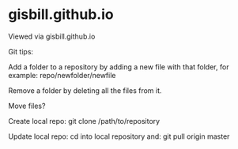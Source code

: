 # gisbill.github.io

Viewed via gisbill.github.io


Git tips:

Add a folder to a repository by adding a new file with that folder, for example: repo/newfolder/newfile

Remove a folder by deleting all the files from it.

Move files? 

Create local repo: git clone /path/to/repository

Update local repo: cd into local repository and: git pull origin master

